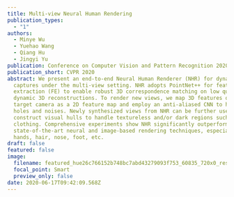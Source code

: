 ```yaml
---
title: Multi-view Neural Human Rendering
publication_types:
  - "1"
authors:
  - Minye Wu
  - Yuehao Wang
  - Qiang Hu
  - Jingyi Yu
publication: Conference on Computer Vision and Pattern Recognition 2020
publication_short: CVPR 2020
abstract: We present an end-to-end Neural Human Renderer (NHR) for dynamic human
  captures under the multi-view setting. NHR adopts PointNet++ for feature
  extraction (FE) to enable robust 3D correspondence matching on low quality,
  dynamic 3D reconstructions. To render new views, we map 3D features onto the
  target camera as a 2D feature map and employ an anti-aliased CNN to handle
  holes and noises. Newly synthesized views from NHR can be further used to
  construct visual hulls to handle textureless and/or dark regions such as black
  clothing. Comprehensive experiments show NHR significantly outperforms the
  state-of-the-art neural and image-based rendering techniques, especially on
  hands, hair, nose, foot, etc.
draft: false
featured: false
image:
  filename: featured_hue26c766152b748bc7abd43279093f753_60835_720x0_resize_q90_lanczos.jpg
  focal_point: Smart
  preview_only: false
date: 2020-06-17T09:42:09.568Z
---
```

